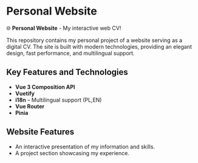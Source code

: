 # Personal Website

🌐 **Personal Website** - My interactive web CV!

This repository contains my personal project of a website serving as a digital CV. The site is built with modern technologies, providing an elegant design, fast performance, and multilingual support.

## Key Features and Technologies
- **Vue 3 Composition API** 
- **Vuetify**  
- **i18n** – Multilingual support (PL,EN) 
- **Vue Router** 
- **Pinia** 

## Website Features
- An interactive presentation of my information and skills.
- A project section showcasing my experience.

